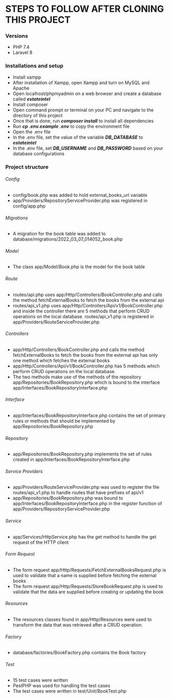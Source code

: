 # STEPS TO FOLLOW AFTER CLONING THIS PROJECT

### Versions
- PHP 7.4
- Laravel 8

### Installations and setup
- Install xampp
- After installation of Xampp, open Xampp and turn on MySQL and Apache
- Open localhost/phpmyadmin on a web browser and create a database called ***estateintel***
- Install composer
- Open command prompt or terminal on your PC and navigate to the directory of this project
- Once that is done, run ***composer install*** to install all dependencies
- Run ***cp .env.example .env*** to copy the environment file
- Open the .env file
- In the .env file, set the value of the variable ***DB_DATABASE*** to ***estateintel***
- In the .env file, set ***DB_USERNAME*** and ***DB_PASSWORD*** based on your database configurations

### Project structure

###### Config
- config/book.php was added to hold external_books_url variable
- app/Providers/RepositoryServiceProvider.php was registered in config/app.php

###### Migrations
- A migration for the book table was added to database/migrations/2022_03_07_014052_book.php

###### Model
- The class app/Model/Book.php is the model for the book table

###### Route
- routes/api.php uses app/Http/Controllers/BookController.php and calls the method fetchExternalBooks to fetch the books from the external api
- routes/api_v1.php uses app/Http/Controllers/Api/v1/BookController.php and inside the controller there are 5 methods that perform CRUD operations on the local database. routes/api_v1.php is registered in app/Providers/RouteServiceProvider.php

###### Controllers
- app/Http/Controllers/BookController.php and calls the method fetchExternalBooks to fetch the books from the external api has only one method which fetches the external books
- app/Http/Controllers/Api/v1/BookController.php has 5 methods which perform CRUD operations on the local database.
- The two methods make use of the methods of the repository app/Repositories/BookRepository.php which is bound to the interface app/Interfaces/BookRepositoryInterface.php

###### Interface
- app/Interfaces/BookRepositoryInterface.php contains the set of primary rules or methods that should be implemented by app/Repositories/BookRepository.php

###### Repository
- app/Repositories/BookRepository.php implements the set of rules created in app/Interfaces/BookRepositoryInterface.php

###### Service Providers
- app/Providers/RouteServiceProvider.php was used to register the file routes/api_v1.php to handle routes that have prefixes of api/v1
- app/Repositories/BookRepository.php was bound to app/Interfaces/BookRepositoryInterface.php in the register function of app/Providers/RepositoryServiceProvider.php

###### Service
- app/Services/HttpService.php has the get method to handle the get request of the HTTP client

###### Form Request
- The form request app/Http/Requests/FetchExternalBooksRequest.php is used to validate that a name is supplied before fetching the external books
- The form request app/Http/Requests/StoreBookRequest.php is used to validate that the data are supplied before creating or updating the book

###### Resources
- The resources classes found in app/Http/Resources were used to transform the data that was retrieved after a CRUD operation.

###### Factory
- database/factories/BookFactory.php contains the Book factory

###### Test
- 15 test cases were written
- PestPHP was used for handling the test cases
- The test cases were written in test/Unit/BookTest.php






